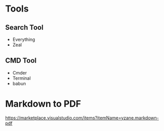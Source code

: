 # Tools

## Search Tool
* Everything
* Zeal

## CMD Tool
* Cmder
* Terminal
* babun

# Markdown to PDF
https://marketplace.visualstudio.com/items?itemName=yzane.markdown-pdf
